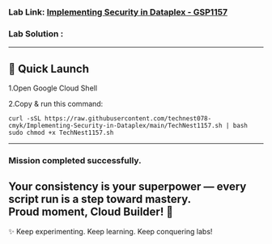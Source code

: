 ###  Lab Link: [Implementing Security in Dataplex - GSP1157](https://www.cloudskillsboost.google/focuses/67213?parent=catalog)


###  Lab Solution :
---

## 🚀 Quick Launch
1.Open Google Cloud Shell

2.Copy & run this command:

```
curl -sSL https://raw.githubusercontent.com/technest078-cmyk/Implementing-Security-in-Dataplex/main/TechNest1157.sh | bash
sudo chmod +x TechNest1157.sh

```

---

### Mission completed successfully.  
Your consistency is your superpower — every script run is a step toward mastery.  
Proud moment, Cloud Builder! 🎊  
---

✨ Keep experimenting. Keep learning. Keep conquering labs!  

